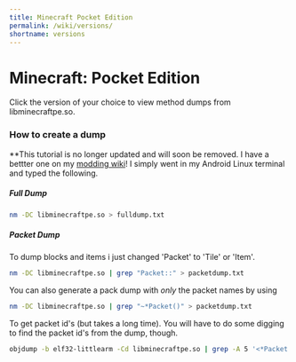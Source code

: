```yaml
---
title: Minecraft Pocket Edition
permalink: /wiki/versions/
shortname: versions
---
```

# Minecraft: Pocket Edition
Click the version of your choice to view method dumps from libminecraftpe.so.

### How to create a dump
**This tutorial is no longer updated and will soon be removed. I have a bettter one on my [modding wiki]()!
I simply went in my Android Linux terminal and typed the following.

##### Full Dump

```bash
nm -DC libminecraftpe.so > fulldump.txt
```

##### Packet Dump
To dump blocks and items i just changed 'Packet' to 'Tile' or 'Item'.

```bash
nm -DC libminecraftpe.so | grep "Packet::" > packetdump.txt
```

You can also generate a pack dump with *only* the packet names by using

```bash
nm -DC libminecraftpe.so | grep "~*Packet()" > packetdump.txt
```

To get packet id's (but takes a long time). You will have to do some digging to find the packet id's from the dump, though.

```bash
objdump -b elf32-littlearm -Cd libminecraftpe.so | grep -A 5 '<*Packet::getId()' > fullpacketdump.txt
```
